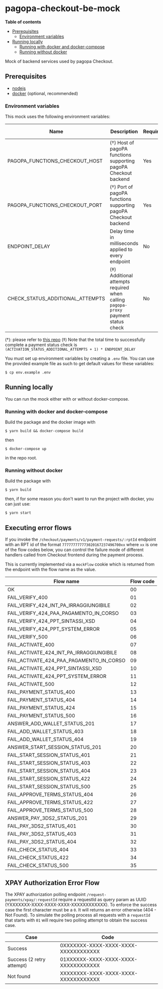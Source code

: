 # pagopa-checkout-be-mock

**Table of contents**
 * [Prerequisites](#prerequisites)
   * [Environment variables](#environment-variables)
 * [Running locally](#running-locally)
   * [Running with docker and docker-compose](#running-with-docker-and-docker-compose)
   * [Running without docker](#running-without-docker)

Mock of backend services used by pagopa Checkout.

## Prerequisites

 * [nodejs](http://nodejs.org)
 * [docker](https://www.docker.com) (optional, recommended)

### Environment variables

This mock uses the following environment variables:

| Name                             | Description                                                                       | Required | Default value |
|----------------------------------|-----------------------------------------------------------------------------------|----------|---------------|
| PAGOPA_FUNCTIONS_CHECKOUT_HOST   | (†) Host of pagoPA functions supporting pagoPA Checkout backend                   | Yes      | N/A           |
| PAGOPA_FUNCTIONS_CHECKOUT_PORT   | (†) Port of pagoPA functions supporting pagoPA Checkout backend                   | Yes      | N/A           |
| ENDPOINT_DELAY                   | Delay time in milliseconds applied to every endpoint                              | No       | 0             |
| CHECK_STATUS_ADDITIONAL_ATTEMPTS | (‡) Additional attempts required when calling `pagopa-proxy` payment status check | No       | 0             |

(†): please refer to [this repo](https://github.com/pagopa/pagopa-functions-checkout)
(‡) Note that the total time to successfully complete a payment status check is `(ACTIVATION_STATUS_ADDITIONAL_ATTEMPTS + 1) * ENDPOINT_DELAY`

You must set up environment variables by creating a `.env` file. You can use the provided example file as such to get default values for these variables:

```shell
$ cp env.example .env
```


## Running locally

You can run the mock either with or without docker-compose.

### Running with docker and docker-compose

Build the package and the docker image with

```shell
$ yarn build && docker-compose build
```

then

```shell
$ docker-compose up
```

in the repo root.

### Running without docker
Build the package with

```shell
$ yarn build
```

then, if for some reason you don't want to run the project with docker, you can just use:

```shell
$ yarn start
```

## Executing error flows

If you invoke the `/checkout/payments/v1/payment-requests/:rptId` endpoint with an RPT id of the format `777777777773020167237496700xx` where `xx` is one of the flow codes below, you can control the failure mode of different handlers called from Checkout frontend during the payment process.

This is currently implemented via a `mockFlow` cookie which is returned from the endpoint with the flow name as the value.

| Flow name                                | Flow code |
|------------------------------------------|-----------|
| OK                                       | 00        |
| FAIL_VERIFY_400                          | 01        |
| FAIL_VERIFY_424_INT_PA_IRRAGGIUNGIBILE   | 02        |
| FAIL_VERIFY_424_PAA_PAGAMENTO_IN_CORSO   | 03        |
| FAIL_VERIFY_424_PPT_SINTASSI_XSD         | 04        |
| FAIL_VERIFY_424_PPT_SYSTEM_ERROR         | 05        |
| FAIL_VERIFY_500                          | 06        |
| FAIL_ACTIVATE_400                        | 07        |
| FAIL_ACTIVATE_424_INT_PA_IRRAGGIUNGIBILE | 08        |
| FAIL_ACTIVATE_424_PAA_PAGAMENTO_IN_CORSO | 09        |
| FAIL_ACTIVATE_424_PPT_SINTASSI_XSD       | 10        |
| FAIL_ACTIVATE_424_PPT_SYSTEM_ERROR       | 11        |
| FAIL_ACTIVATE_500                        | 12        |
| FAIL_PAYMENT_STATUS_400                  | 13        |
| FAIL_PAYMENT_STATUS_404                  | 14        |
| FAIL_PAYMENT_STATUS_424                  | 15        |
| FAIL_PAYMENT_STATUS_500                  | 16        |
| ANSWER_ADD_WALLET_STATUS_201             | 17        |
| FAIL_ADD_WALLET_STATUS_403               | 18        |
| FAIL_ADD_WALLET_STATUS_404               | 19        |
| ANSWER_START_SESSION_STATUS_201          | 20        |
| FAIL_START_SESSION_STATUS_401            | 21        |
| FAIL_START_SESSION_STATUS_403            | 22        |
| FAIL_START_SESSION_STATUS_404            | 23        |
| FAIL_START_SESSION_STATUS_422            | 24        |
| FAIL_START_SESSION_STATUS_500            | 25        |
| FAIL_APPROVE_TERMS_STATUS_404            | 26        |
| FAIL_APPROVE_TERMS_STATUS_422            | 27        |
| FAIL_APPROVE_TERMS_STATUS_500            | 28        |
| ANSWER_PAY_3DS2_STATUS_201               | 29        |
| FAIL_PAY_3DS2_STATUS_401                 | 30        |
| FAIL_PAY_3DS2_STATUS_403                 | 31        |
| FAIL_PAY_3DS2_STATUS_404                 | 32        |
| FAIL_CHECK_STATUS_404                    | 33        |
| FAIL_CHECK_STATUS_422                    | 34        |
| FAIL_CHECK_STATUS_500                    | 35        |

## XPAY Authorization Error Flow
The XPAY authorization polling endpoint `/request-payments/xpay/:requestId` require a requestId as query param as UUID (YXXXXXXX-XXXX-XXXX-XXXX-XXXXXXXXXXXX). To enforce the success case the first character must be a `0`. It will returns an error otherwise (404 - Not Found).
To simulate the polling process all requests with a `requestId` that starts with `01` will require two polling attempt to obtain the success case.

| Case                        | Code                                  |
|-----------------------------|---------------------------------------|
| Success                     | 0XXXXXXX-XXXX-XXXX-XXXX-XXXXXXXXXXXX  |
| Success (2 retry attempt)   | 01XXXXXX-XXXX-XXXX-XXXX-XXXXXXXXXXXX  |
| Not found                   | XXXXXXXX-XXXX-XXXX-XXXX-XXXXXXXXXXXX  |